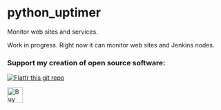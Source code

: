 # python_uptimer
Monitor web sites and services.

Work in progress. Right now it can monitor web sites and Jenkins nodes.


### Support my creation of open source software:
[![Flattr this git repo](http://api.flattr.com/button/flattr-badge-large.png)](https://flattr.com/submit/auto?user_id=sebnil&url=https://github.com/sebnil/pyglet-asteroids)

<a href='https://ko-fi.com/A0A2HYRH' target='_blank'><img height='36' style='border:0px;height:36px;' src='https://az743702.vo.msecnd.net/cdn/kofi2.png?v=0' border='0' alt='Buy Me a Coffee at ko-fi.com' /></a>
